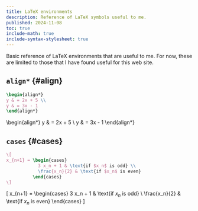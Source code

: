 ```yaml
---
title: LaTeX environments
description: Reference of LaTeX symbols useful to me.
published: 2024-11-08
toc: true
include-math: true
include-syntax-stylesheet: true
---
```


Basic reference of LaTeX environments that are useful to me.
For now, these are limited to those that I have found useful for this web site.

## `align*` {#align}

```latex
\begin{align*}
y & = 2x + 5 \\
y & = 3x - 1
\end{align*}
```

\begin{align*}
y & = 2x + 5 \\
y & = 3x - 1
\end{align*}

## `cases` {#cases}

```latex
\[
x_{n+1} = \begin{cases}
            3 x_n + 1 & \text{if $x_n$ is odd} \\
            \frac{x_n}{2} & \text{if $x_n$ is even}
          \end{cases}
\]
```

\[
x_{n+1} = \begin{cases}
            3 x_n + 1 & \text{if $x_n$ is odd} \\
            \frac{x_n}{2} & \text{if $x_n$ is even}
          \end{cases}
\]
